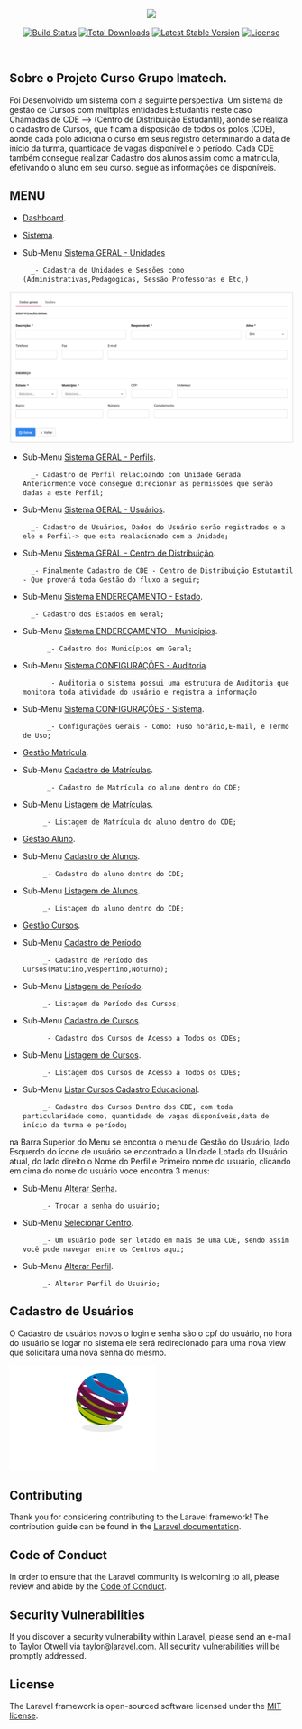 <p align="center"><img src="https://res.cloudinary.com/dtfbvvkyp/image/upload/v1566331377/laravel-logolockup-cmyk-red.svg" width="400"></p>

<p align="center">
<a href="https://travis-ci.org/laravel/framework"><img src="https://travis-ci.org/laravel/framework.svg" alt="Build Status"></a>
<a href="https://packagist.org/packages/laravel/framework"><img src="https://poser.pugx.org/laravel/framework/d/total.svg" alt="Total Downloads"></a>
<a href="https://packagist.org/packages/laravel/framework"><img src="https://poser.pugx.org/laravel/framework/v/stable.svg" alt="Latest Stable Version"></a>
<a href="https://packagist.org/packages/laravel/framework"><img src="https://poser.pugx.org/laravel/framework/license.svg" alt="License"></a>
</p>


<img src="https://www.grupoimagetech.com.br/wp-content/themes/imagetech/assets/images/logo.svg" alt="">

## Sobre o Projeto Curso Grupo Imatech.


Foi Desenvolvido um sistema com a seguinte perspectiva. Um sistema de gestão de Cursos com multiplas entidades Estudantis neste caso Chamadas de CDE --> (Centro de Distribuição Estudantil), aonde se realiza o cadastro de Cursos, que ficam a disposição de todos os polos (CDE), aonde cada polo adiciona o curso em seus registro determinando a data de início da turma, quantidade de vagas disponível e o período. Cada CDE também consegue realizar Cadastro dos alunos assim como a matrícula, efetivando o aluno em seu curso. segue as informações de disponíveis. 


## MENU

- [Dashboard]().
- [Sistema]().
- Sub-Menu [Sistema GERAL - Unidades]() 

        _- Cadastra de Unidades e Sessões como (Administrativas,Pedagógicas, Sessão Professoras e Etc,) 
        
          
        
![](public/img/info_sistema/img1.png)

- Sub-Menu [Sistema GERAL - Perfils]().

        _- Cadastro de Perfil relacioando com Unidade Gerada Anteriormente você consegue direcionar as permissões que serão dadas a este Perfil;

- Sub-Menu [Sistema GERAL - Usuários]().
        
        _- Cadastro de Usuários, Dados do Usuário serão registrados e a ele o Perfil-> que esta realacionado com a Unidade; 

- Sub-Menu [Sistema GERAL - Centro de Distribuição]().
        
        _- Finalmente Cadastro de CDE - Centro de Distribuição Estutantil - Que proverá toda Gestão do fluxo a seguir; 

- Sub-Menu [Sistema ENDEREÇAMENTO - Estado]().

        _- Cadastro dos Estados em Geral; 

- Sub-Menu [Sistema ENDEREÇAMENTO - Municípios]().
        
            _- Cadastro dos Municípios em Geral; 

- Sub-Menu [Sistema CONFIGURAÇÕES - Auditoria]().
            
            _- Auditoria o sistema possui uma estrutura de Auditoria que monitora toda atividade do usuário e registra a informação
             
- Sub-Menu [Sistema CONFIGURAÇÕES - Sistema]().

            _- Configurações Gerais - Como: Fuso horário,E-mail, e Termo de Uso;

- [Gestão Matrícula]().
            
- Sub-Menu [Cadastro de Matrículas]().
            
            _- Cadastro de Matrícula do aluno dentro do CDE;
           
- Sub-Menu [Listagem de Matrículas]().
           
           _- Listagem de Matrícula do aluno dentro do CDE;
           
- [Gestão Aluno]().
- Sub-Menu [Cadastro de Alunos]().
           
           _- Cadastro do aluno dentro do CDE;
           
- Sub-Menu [Listagem de Alunos]().
           
           _- Listagem do aluno dentro do CDE;
           
- [Gestão Cursos]().
- Sub-Menu [Cadastro de Período]().
           
           _- Cadastro de Período dos Cursos(Matutino,Vespertino,Noturno);
           
- Sub-Menu [Listagem de Período]().
           
           _- Listagem de Período dos Cursos;
           
- Sub-Menu [Cadastro de Cursos]().

           _- Cadastro dos Cursos de Acesso a Todos os CDEs;
           
- Sub-Menu [Listagem de Cursos]().
           
           _- Listagem dos Cursos de Acesso a Todos os CDEs;
           
           
- Sub-Menu [Listar Cursos Cadastro Educacional]().

           _- Cadastro dos Cursos Dentro dos CDE, com toda particularidade como, quantidade de vagas disponíveis,data de início da turma e período;


na Barra Superior do Menu se encontra o menu de Gestão do Usuário, lado Esquerdo do ícone de usuário se encontrado a Unidade Lotada do Usuário atual, do lado direito o Nome do Perfil e Primeiro nome do usuário, clicando em cima do nome do usuário voce encontra 3 menus:

- Sub-Menu [Alterar Senha]().
           
           _- Trocar a senha do usuário;
           
- Sub-Menu [Selecionar Centro]().
           
           _- Um usuário pode ser lotado em mais de uma CDE, sendo assim você pode navegar entre os Centros aqui;
           
- Sub-Menu [Alterar Perfil]().
           
           _- Alterar Perfil do Usuário;
           

## Cadastro de Usuários

O Cadastro de usuários novos o login e senha são o cpf do usuário, no hora do usuário se logar no sistema ele será redirecionado para uma nova view que solicitara uma nova senha do mesmo.

![](public/img/logo-branca.svg)


## Contributing

Thank you for considering contributing to the Laravel framework! The contribution guide can be found in the [Laravel documentation](https://laravel.com/docs/contributions).

## Code of Conduct

In order to ensure that the Laravel community is welcoming to all, please review and abide by the [Code of Conduct](https://laravel.com/docs/contributions#code-of-conduct).

## Security Vulnerabilities

If you discover a security vulnerability within Laravel, please send an e-mail to Taylor Otwell via [taylor@laravel.com](mailto:taylor@laravel.com). All security vulnerabilities will be promptly addressed.

## License

The Laravel framework is open-sourced software licensed under the [MIT license](https://opensource.org/licenses/MIT).
